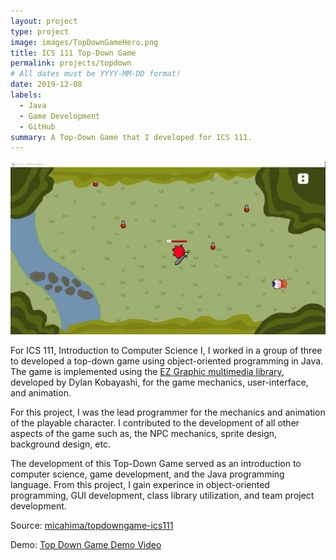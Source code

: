 ```yaml
---
layout: project
type: project
image: images/TopDownGameHero.png
title: ICS 111 Top-Down Game
permalink: projects/topdown
# All dates must be YYYY-MM-DD format!
date: 2019-12-08
labels:
  - Java
  - Game Development
  - GitHub
summary: A Top-Down Game that I developed for ICS 111.
---
```


<img class="ui rounded image" src="../images/TopDownGamePlay.jpg">


For ICS 111, Introduction to Computer Science I, I worked in a group of three to developed a top-down game using object-oriented programming in Java. The game is implemented using the [EZ Graphic multimedia library](http://www2.hawaii.edu/~dylank/ics111/), developed by Dylan Kobayashi, for the game mechanics, user-interface, and animation.

For this project, I was the lead programmer for the mechanics and animation of the playable character. I contributed to the development of all other aspects of the game such as, the NPC mechanics, sprite design, background design, etc.

The development of this Top-Down Game served as an introduction to computer science, game development, and the Java programming language. From this project, I gain experince in object-oriented programming, GUI development, class library utilization, and team project development. 

Source: <a href="https://github.com/micahima/topdowngame-ics111"><i class="large github icon "></i>micahima/topdowngame-ics111</a>

Demo: <a href="https://www.youtube.com/watch?v=qKSeR2yMcWw&feature=youtu.be"><i class="large youtube icon "></i>Top Down Game Demo Video</a>


